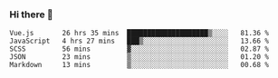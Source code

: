 ### Hi there 👋

<!--
**xin-code/Xin-code** is a ✨ _special_ ✨ repository because its `README.md` (this file) appears on your GitHub profile.

Here are some ideas to get you started:
<!--START_SECTION:waka-->
```text
Vue.js       26 hrs 35 mins  ████████████████████▒░░░░   81.36 % 
JavaScript   4 hrs 27 mins   ███▒░░░░░░░░░░░░░░░░░░░░░   13.66 % 
SCSS         56 mins         ▓░░░░░░░░░░░░░░░░░░░░░░░░   02.87 % 
JSON         23 mins         ▒░░░░░░░░░░░░░░░░░░░░░░░░   01.20 % 
Markdown     13 mins         ▒░░░░░░░░░░░░░░░░░░░░░░░░   00.68 % 
```
<!--END_SECTION:waka-->
